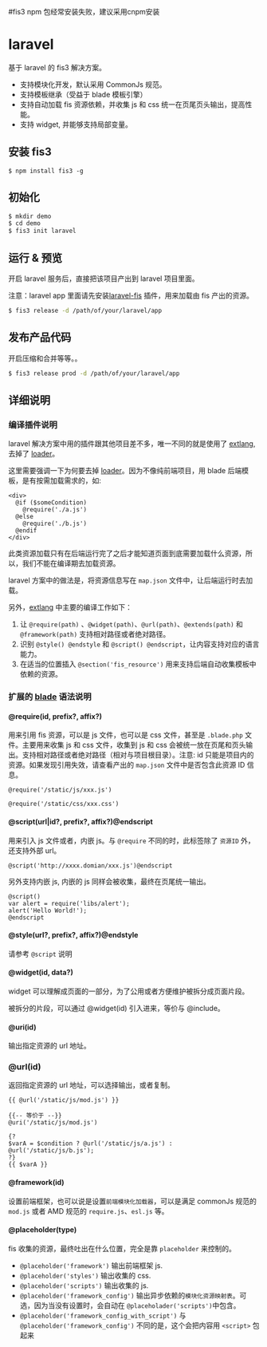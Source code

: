 #fis3 npm 包经常安装失败，建议采用cnpm安装

# laravel

基于 laravel  的 fis3 解决方案。

* 支持模块化开发，默认采用 CommonJs 规范。
* 支持模板继承（受益于 blade 模板引擎）
* 支持自动加载 fis 资源依赖，并收集 js 和 css 统一在页尾页头输出，提高性能。
* 支持 widget, 并能够支持局部变量。

## 安装 fis3

```
$ npm install fis3 -g
```

## 初始化

```bash
$ mkdir demo
$ cd demo
$ fis3 init laravel
```

## 运行 & 预览

开启 laravel 服务后，直接把该项目产出到 laravel 项目里面。

注意：laravel app 里面请先安装[laravel-fis](https://github.com/fex-team/laravel-fis) 插件，用来加载由 fis 产出的资源。

```bash
$ fis3 release -d /path/of/your/laravel/app
```

## 发布产品代码

开启压缩和合并等等。。

```bash
$ fis3 release prod -d /path/of/your/laravel/app
```

## 详细说明

### 编译插件说明

laravel 解决方案中用的插件跟其他项目差不多，唯一不同的就是使用了 [extlang](https://github.com/fex-team/fis3-preprocessor-extlang), 去掉了 [loader](https://github.com/fex-team/fis3-postpackager-loader)。

这里需要强调一下为何要去掉 [loader](https://github.com/fex-team/fis3-postpackager-loader)。因为不像纯前端项目，用 blade 后端模板，是有按需加载需求的，如:

```blade
<div>
  @if ($someCondition)
    @require('./a.js')
  @else
    @require('./b.js')
  @endif
</div>
```

此类资源加载只有在后端运行完了之后才能知道页面到底需要加载什么资源，所以，我们不能在编译期去加载资源。

laravel 方案中的做法是，将资源信息写在 `map.json` 文件中，让后端运行时去加载。

另外，[extlang](https://github.com/fex-team/fis3-preprocessor-extlang) 中主要的编译工作如下：

1. 让 `@require(path)` 、`@widget(path)`、`@url(path)`、`@extends(path)` 和 `@framework(path)` 支持相对路径或者绝对路径。
2. 识别 `@style() @endstyle` 和 `@script() @endscript`，让内容支持对应的语言能力。
3. 在适当的位置插入 `@section('fis_resource')` 用来支持后端自动收集模板中依赖的资源。

### 扩展的 [blade](http://laravel.com/docs/5.0/templates) 语法说明


#### @require(id, prefix?, affix?)

用来引用 fis 资源，可以是 js 文件，也可以是 css 文件，甚至是 `.blade.php` 文件。主要用来收集 js 和 css 文件，收集到 js 和 css 会被统一放在页尾和页头输出。支持相对路径或者绝对路径（相对与项目根目录）。注意: id 只能是项目内的资源。如果发现引用失效，请查看产出的 `map.json` 文件中是否包含此资源 ID 信息。

```blade
@require('/static/js/xxx.js')

@require('/static/css/xxx.css')
```

#### @script(url|id?, prefix?, affix?)@endscript

用来引入 js 文件或者，内嵌 js。与 `@require` 不同的时，此标签除了 `资源ID` 外，还支持外部 url。

```blade
@script('http://xxxx.domian/xxx.js')@endscript
```

另外支持内嵌 js, 内嵌的 js 同样会被收集，最终在页尾统一输出。

```blade
@script()
var alert = require('libs/alert');
alert('Hello World!');
@endscript
```

#### @style(url?, prefix?, affix?)@endstyle
请参考 `@script` 说明

#### @widget(id, data?)

widget 可以理解成页面的一部分，为了公用或者方便维护被拆分成页面片段。

被拆分的片段，可以通过 @widget(id) 引入进来，等价与 @include。

#### @uri(id)

输出指定资源的 url 地址。

### @url(id)

返回指定资源的 url 地址，可以选择输出，或者复制。

```
{{ @url('/static/js/mod.js') }}

{{-- 等价于 --}}
@uri('/static/js/mod.js')

{?
$varA = $condition ? @url('/static/js/a.js') : @url('/static/js/b.js');
?}
{{ $varA }}
```

#### @framework(id)

设置前端框架，也可以说是设置`前端模块化加载器`，可以是满足 commonJs 规范的 `mod.js` 或者 AMD 规范的 `require.js`、`esl.js` 等。


#### @placeholder(type)

fis 收集的资源，最终吐出在什么位置，完全是靠 `placeholder` 来控制的。

- `@placeholder('framework')` 输出前端框架 js.
- `@placeholder('styles')` 输出收集的 css.
- `@placeholder('scripts')` 输出收集的 js.
- `@placeholder('framework_config')` 输出异步依赖的`模块化资源映射表`。可选，因为当没有设置时，会自动在 `@placeholader('scripts')`中包含。
- `@placeholder('framework_config_with_script')` 与 `@placeholder('framework_config')` 不同的是，这个会把内容用 `<script>` 包起来
